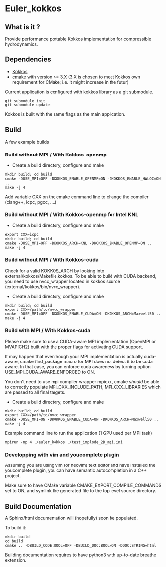# Euler_kokkos

## What is it ?

Provide performance portable Kokkos implementation for compressible hydrodynamics.

## Dependencies

* [Kokkos](https://github.com/kokkos/kokkos)
* [cmake](https://cmake.org/) with version >= 3.X (3.X is chosen to meet Kokkos own requirement for CMake; i.e. it might increase in the futur)
   
Current application is configured with kokkos library as a git submodule.

```shell
git submodule init
git submodule update
```

Kokkos is built with the same flags as the main application.

## Build

A few example builds

### Build without MPI / With Kokkos-openmp

* Create a build directory, configure and make

```shell
mkdir build; cd build
cmake -DUSE_MPI=OFF -DKOKKOS_ENABLE_OPENMP=ON -DKOKKOS_ENABLE_HWLOC=ON ..
make -j 4
```

Add variable CXX on the cmake command line to change the compiler (clang++, icpc, pgcc, ....)

### Build without MPI / With Kokkos-openmp for Intel KNL

* Create a build directory, configure and make

```shell
export CXX=icpc
mkdir build; cd build
cmake -DUSE_MPI=OFF -DKOKKOS_ARCH=KNL -DKOKKOS_ENABLE_OPENMP=ON ..
make -j 4
```

### Build without MPI / With Kokkos-cuda

Check for a valid KOKKOS_ARCH by looking into external/kokkos/Makefile.kokkos.
To be able to build with CUDA backend, you need to use nvcc_wrapper located in
kokkos source (external/kokkos/bin/nvcc_wrapper).

* Create a build directory, configure and make

```shell
mkdir build; cd build
export CXX=/path/to/nvcc_wrapper
cmake -DUSE_MPI=OFF -DKOKKOS_ENABLE_CUDA=ON -DKOKKOS_ARCH=Maxwell50 ..
make -j 4
```

### Build with MPI / With Kokkos-cuda


Please make sure to use a CUDA-aware MPI implementation (OpenMPI or MVAPICH2) built with the proper flags for activating CUDA support.

It may happen that eventhough your MPI implementation is actually cuda-aware, cmake find_package macro for MPI does not detect it to be cuda aware. In that case, you can enforce cuda awareness by turning option USE_MPI_CUDA_AWARE_ENFORCED to ON.

You don't need to use mpi compiler wrapper mpicxx, cmake *should* be able to correctly populate MPI_CXX_INCLUDE_PATH, MPI_CXX_LIBRARIES which are passed to all final targets.

* Create a build directory, configure and make

```shell
mkdir build; cd build
export CXX=/path/to/nvcc_wrapper
cmake -DUSE_MPI=ON -DKOKKOS_ENABLE_CUDA=ON -DKOKKOS_ARCH=Maxwell50 ..
make -j 4
```

Example command line to run the application (1 GPU used per MPI task)

```shell
mpirun -np 4 ./euler_kokkos ./test_implode_2D_mpi.ini
```

### Developping with vim and youcomplete plugin

Assuming you are using vim (or neovim) text editor and have installed the youcomplete plugin, you can have
semantic autocompletion in a C++ project.

Make sure to have CMake variable CMAKE_EXPORT_COMPILE_COMMANDS set to ON, and symlink the generated file to the top level
source directory.

## Build Documentation

A Sphinx/html documentation will (hopefully) soon be populated.

To build it:

``` shell
mkdir build
cd build
cmake .. -DBUILD_CODE:BOOL=OFF -DBUILD_DOC:BOOL=ON -DDOC:STRING=html
```

Building documentation requires to have python3 with up-to-date breathe extension.
